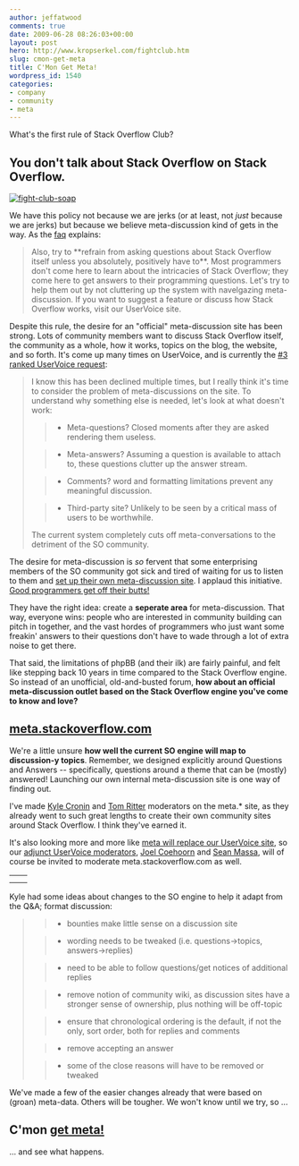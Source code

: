 ```yaml
---
author: jeffatwood
comments: true
date: 2009-06-28 08:26:03+00:00
layout: post
hero: http://www.kropserkel.com/fightclub.htm
slug: cmon-get-meta
title: C'Mon Get Meta!
wordpress_id: 1540
categories:
- company
- community
- meta
---
```



What's the first rule of Stack Overflow Club?





## You don't talk about Stack Overflow on Stack Overflow.





[![fight-club-soap](http://blog.stackoverflow.com/wp-content/uploads/fight-club-soap.jpg)](http://www.kropserkel.com/fightclub.htm)



We have this policy not because we are jerks (or at least, not _just_ because we are jerks) but because we believe meta-discussion kind of gets in the way. As the [faq](http://stackoverflow.com/faq) explains:





<blockquote>
Also, try to **refrain from asking questions about Stack Overflow itself unless you absolutely, positively have to**. Most programmers don't come here to learn about the intricacies of Stack Overflow; they come here to get answers to their programming questions. Let's try to help them out by not cluttering up the system with navelgazing meta-discussion. If you want to suggest a feature or discuss how Stack Overflow works, visit our UserVoice site.
</blockquote>





Despite this rule, the desire for an "official" meta-discussion site has been strong. Lots of community members want to discuss Stack Overflow itself, the community as a whole, how it works, topics on the blog, the website, and so forth. It's come up many times on UserVoice, and is currently the [#3 ranked UserVoice request](http://stackoverflow.uservoice.com/pages/1722-general/suggestions/106921-provide-an-authorized-location-for-meta-discussion-):





<blockquote>
I know this has been declined multiple times, but I really think it's time to consider the problem of meta-discussions on the site. To understand why something else is needed, let's look at what doesn't work:

> 
> 

> 
> 

>   * Meta-questions? Closed moments after they are asked rendering them useless.

>   * Meta-answers? Assuming a question is available to attach to, these questions clutter up the answer stream.

>   * Comments? word and formatting limitations prevent any meaningful discussion.

>   * Third-party site? Unlikely to be seen by a critical mass of users to be worthwhile.


> 
> 
The current system completely cuts off meta-conversations to the detriment of the SO community.
</blockquote>





The desire for meta-discussion is _so_ fervent that some enterprising members of the SO community got sick and tired of waiting for us to listen to them and [set up their own meta-discussion site](http://sof.modos.org/forum/). I applaud this initiative. [Good programmers get off their butts!](http://www.codinghorror.com/blog/archives/000135.html) 



They have the right idea: create a **seperate area** for meta-discussion. That way, everyone wins: people who are interested in community building can pitch in together, and the vast hordes of programmers who just want some freakin' answers to their questions don't have to wade through a lot of extra noise to get there.



That said, the limitations of phpBB (and their ilk) are fairly painful, and felt like stepping back 10 years in time compared to the Stack Overflow engine. So instead of an unofficial, old-and-busted forum, **how about an official meta-discussion outlet based on the Stack Overflow engine you've come to know and love?**





## [meta.stackoverflow.com](http://meta.stackoverflow.com/)





We're a little unsure **how well the current SO engine will map to discussion-y topics**. Remember, we designed explicitly around Questions and Answers -- specifically, questions around a theme that can be (mostly) answered! Launching our own internal meta-discussion site is one way of finding out.



I've made [Kyle Cronin](http://meta.stackoverflow.com/users/658/nobody) and [Tom Ritter](http://meta.stackoverflow.com/users/8435/tom-ritter) moderators on the meta.* site, as they already went to such great lengths to create their own community sites around Stack Overflow. I think they've earned it.



It's also looking more and more like [meta will replace our UserVoice site](http://meta.stackoverflow.com/questions/1/should-meta-stackoverflow-com-replace-uservoice-com), so our [adjunct UserVoice moderators](http://blog.stackoverflow.com/2008/12/new-uservoice-moderator/), [Joel Coehoorn](http://meta.stackoverflow.com/users/3043/joel-coehoorn) and [Sean Massa](http://meta.stackoverflow.com/users/106/endangeredmassa), will of course be invited to moderate meta.stackoverflow.com as well.



<table >
<tr >

<td >


</td>

<td >


</td>
</tr>
<tr >

<td >


</td>

<td >


</td>
</tr>
</table>



Kyle had some ideas about changes to the SO engine to help it adapt from the Q&A; format discussion:





<blockquote>

> 
> 

>   * bounties make little sense on a discussion site

>   * wording needs to be tweaked (i.e. questions->topics, answers->replies)

>   * need to be able to follow questions/get notices of additional replies

>   * remove notion of community wiki, as discussion sites have a stronger sense of ownership, plus nothing will be off-topic

>   * ensure that chronological ordering is the default, if not the only, sort order, both for replies and comments

>   * remove accepting an answer

>   * some of the close reasons will have to be removed or tweaked
</blockquote>





We've made a few of the easier changes already that were based on (groan) meta-data. Others will be tougher. We won't know until we try, so ...





## C'mon [get meta!](http://meta.stackoverflow.com/)





... and see what happens.

